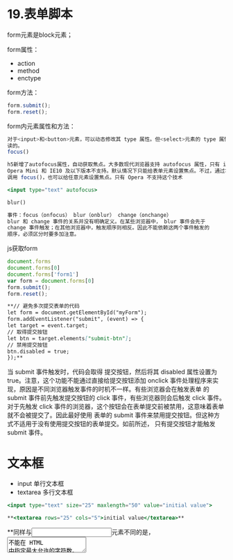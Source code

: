 # 19.表单脚本

form元素是block元素；

form属性：

- action
- method
- enctype

form方法：

```jsx
form.submit();
form.reset();
```

form内元素属性和方法：

```jsx
对于<input>和<button>元素，可以动态修改其 type 属性。但<select>元素的 type 属性是只
读的。
focus() 

h5新增了autofocus属性，自动获取焦点。大多数现代浏览器支持 autofocus 属性，只有 iOS Safari、
Opera Mini 和 IE10 及以下版本不支持。默认情况下只能给表单元素设置焦点。不过，通过将 tabIndex 属性设置为–1 再
调用 focus()，也可以给任意元素设置焦点。只有 Opera 不支持这个技术

<input type="text" autofocus>

blur()

事件：focus（onfocus） blur（onblur） change（onchange）  
blur 和 change 事件的关系并没有明确定义。在某些浏览器中， blur 事件会先于
change 事件触发；在其他浏览器中，触发顺序则相反。因此不能依赖这两个事件触发的
顺序，必须区分时要多加注意。

```

js获取form

```jsx
document.forms
document.forms[0]
document.forms['form1']
var form = document.forms[0]
form.submit();
form.reset();
```

```markdown
**// 避免多次提交表单的代码
let form = document.getElementById("myForm");
form.addEventListener("submit", (event) => {
let target = event.target;
// 取得提交按钮
let btn = target.elements["submit-btn"];
// 禁用提交按钮
btn.disabled = true;
});**
```

当 submit 事件触发时，代码会取得
提交按钮，然后将其 disabled 属性设置为 true。注意，这个功能不能通过直接给提交按钮添加
onclick 事件处理程序来实现，原因是不同浏览器触发事件的时机不一样。有些浏览器会在触发表单
的 submit 事件前先触发提交按钮的 click 事件，有些浏览器则会后触发 click 事件。对于先触发
click 事件的浏览器，这个按钮会在表单提交前被禁用，这意味着表单就不会被提交了。因此最好使用
表单的 submit 事件来禁用提交按钮。但这种方式不适用于没有使用提交按钮的表单提交。如前所述，
只有提交按钮才能触发 submit 事件。

# 文本框

- input 单行文本框
- textarea 多行文本框

```jsx
<input type="text" size="25" maxlength="50" value="initial value">

**<textarea rows="25" cols="5">initial value</textarea>**

```

**同样与<input>元素不同的是， <textarea>不能在 HTML 中指定最大允许的字符数。

除了标记中的不同，这两种类型的文本框都会在 value 属性中保存自己的内容。通过这个属性，
可以读取也可以设置文本模式的值，如下所示：**

```jsx
**let textbox = document.forms[0].elements["textbox1"];
console.log(textbox.value);
textbox.value = "Some new value";**
```

**应该使用 value 属性，而不是标准 DOM 方法读写文本框的值。比如，不要使用 setAttribute()
设置<input>元素 value 属性的值，也不要尝试修改<textarea>元素的第一个子节点。对 value 属
性的修改也不会总体现在 DOM 中，因此在处理文本框值的时候最好不要使用 DOM 方法**

# 选择文本

```jsx
textbox.addEventListener("focus", (event) => {
	event.target.select();
});
//文本框获取焦点的时候将文本框内的文本全部选中

let textbox = document.forms[0].elements["textbox1"];
textbox.addEventListener("select", (event) => {
	console.log(`Text selected: ${textbox.value}`);
});

//h5新增获取选中文本的方式
function getSelectedText(textbox){
	return textbox.value.substring(textbox.selectionStart,
	textbox.selectionEnd);
}

//老版本IE获取训中文本的方式
function getSelectedText(textbox){
	if (typeof textbox.selectionStart == "number"){
		return textbox.value.substring(textbox.selectionStart,
		textbox.selectionEnd);
	} else if (document.selection){
		return document.selection.createRange().text;
	}
}

//选中部分文本
textbox.value = "Hello world!"
// 选择所有文本
textbox.setSelectionRange(0, textbox.value.length); // "Hello world!"
// 选择前 3 个字符
textbox.setSelectionRange(0, 3); // "Hel"
// 选择第 4~6 个字符
textbox.setSelectionRange(4, 7); // "o w"
//如果想看到选择，则必须在调用 setSelectionRange()之前或之后给文本框设置焦点。这个方法
//在 IE9、 Firefox、 Safari、 Chrome 和 Opera 中都可以使用

//在早期的IE选中部分文本
textbox.value = "Hello world!";
var range = textbox.createTextRange();
// 选择所有文本
range.collapse(true);//把范围折叠到文本框的开始
range.moveStart("character", 0);
range.moveEnd("character", textbox.value.length); // "Hello world!"
range.select();
// 选择前 3 个字符
range.collapse(true);
range.moveStart("character", 0);
range.moveEnd("character", 3);
range.select(); // "Hel"
// 选择第 4~6 个字符
range.collapse(true);
range.moveStart("character", 4);
range.moveEnd("character", 6);
range.select(); // "o w"
```

# 输入过滤

- 屏蔽所有字符输入

```jsx
textbox.addEventListener("keypress", (event) => {
 event.preventDefault();
});
```

- 只能输入数字

```jsx
textbox.addEventListener("keypress",(event)=>{
	if (!/\d/.test(String.fromCharCode(event.charCode)) &&
		 event.charCode > 9 &&
		 !event.ctrlKey){
		 event.preventDefault();
	 }
})
```

复制、粘贴及涉及 Ctrl 键的其他功能。在除 IE 外的所有浏览器中，前面
代码会屏蔽快捷键 Ctrl+C、Ctrl+V 及其他使用 Ctrl 的组合键。因此，最后一项检测是确保没有按下 Ctrl键

 虽然 keypress 事件应该只在按下字符键时才触发，但某些浏览器会在按下其他键时也触发这个事件。Firefox 和 Safari（3.1 之前）会在按下上、下箭头键、退格键和删除键时触发 keypress 事件。Safari3.1 及之后版本对这些键则不会再触发 keypress 事件。这意味着简单地屏蔽所有非数字字符还不够好，
因为这样也屏蔽了上述这些非常有用的且必要的键。好在我们可以轻松检测到是否按下了这些键。

在Firefox 中，所有触发 keypress 事件的非字符键的 charCode 都是 0，而在 Safari 3 之前这些键的
charCode 都是 8。综合考虑这些情况，就是不能屏蔽 charCode 小于 10 的键

# 处理剪贴板

- beforecopy：复制操作发生前触发。
- copy：复制操作发生时触发。
- beforecut：剪切操作发生前触发。
- cut：剪切操作发生时触发。
- beforepaste：粘贴操作发生前触发。
- paste：粘贴操作发生时触发。

```jsx
function getClipboardText(event){
 var clipboardData = (event.clipboardData || window.clipboardData);
 return clipboardData.getData("text");
}

function setClipboardText (event, value){
 if (event.clipboardData){
 return event.clipboardData.setData("text/plain", value);
 } else if (window.clipboardData){
 return window.clipboardData.setData("text", value);
 }
}

textbox.addEventListener("paste", (event) => {
 let text = getClipboardText(event);
 if (!/^\d*$/.test(text)){
	 event.preventDefault();
 }
});
```

# 自动切换

js监视用户输入自动切换需要focus的元素。

在当前字段完成时自动切换到下一个字段,例如下面这个案例，当用户第一个文本框输入长度达到最大，自动切换到第二输入框（不需要用户主动tab键切换），如此往复。（没有考虑可能存在的隐藏字段）

```html
<!DOCTYPE html>
<body>
    <form>
        <input type="text" name="name" maxlength="3" placeholder="Name">
        <input type="text" name="mail" maxlength="3" placeholder="Mail">
        <input type="text" name="test" maxlength="4" placeholder="test">
    </form>
    <script>
        var form = document.forms[0];
        var formElements = form.elements;
        form.addEventListener('keyup',(event)=>{
           if(event.target.maxLength == event.target.value.length){
               var nextElement = event.target.nextElementSibling;
               if(nextElement){
                   nextElement.focus();
               }
           }
        });
    </script>
</body>
</html>
```

# HTML5 约束验证 API

- required 必填字段
- type email url等简单的校验
- 

# 表单序列化

serialize() 会将form序列化类似于查询字符串的格式name=value&name1=value1

- button submit reset 元素不序列化
- form file因为无法转换不序列化
- select 单选框和多选框
- checkbox 会检查checked的属性和name

# 富文本

```html
<iframe name='richEditor' style='width:100px;height:100px;' ></iframe>
```

将iframe的document元素的designMode设置为 on 开启编辑模式

```jsx
window.addEventListener("load", () => { 
    frames["richedit"].document.designMode = "on"; 
});
```

## **contenteditable**

div元素标记一个**contenteditable属性就可以让元素变成一个富文本不需要创建iframe节点**

```html
<div class="editable" id="richedit" contenteditable></div>
```

通过设置contentEditable 属性，也可以随时切换元素的可编辑状态：

```jsx
let div = document.getElementById("richedit");
richedit.contentEditable = "true";
```

contentEditable 属性值：

- "true"表示开启
- "false"表示关闭
- "inherit"表示继承父元素的设置（因为在 contentEditable元素内部会创建和删除元素）

IE、Firefox、Chrome、Safari 和 Opera 及所有主流移动浏览器都支持 contentEditable 属性.
